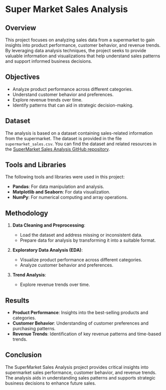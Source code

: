 # Super Market Sales Analysis

## Overview

This project focuses on analyzing sales data from a supermarket to gain insights into product performance, customer behavior, and revenue trends. By leveraging data analysis techniques, the project seeks to provide valuable information and visualizations that help understand sales patterns and support informed business decisions.

## Objectives

- Analyze product performance across different categories.
- Understand customer behavior and preferences.
- Explore revenue trends over time.
- Identify patterns that can aid in strategic decision-making.

## Dataset

The analysis is based on a dataset containing sales-related information from the supermarket. The dataset is provided in the file `supermarket_sales.csv`. You can find the dataset and related resources in the [SuperMarket Sales Analysis GitHub repository](https://github.com/brenmathew/Data-Analysis/blob/main/SuperMarketSales_Analysis.ipynb).

## Tools and Libraries

The following tools and libraries were used in this project:

- **Pandas**: For data manipulation and analysis.
- **Matplotlib and Seaborn**: For data visualization.
- **NumPy**: For numerical computing and array operations.

## Methodology

1. **Data Cleaning and Preprocessing**:
   - Load the dataset and address missing or inconsistent data.
   - Prepare data for analysis by transforming it into a suitable format.

2. **Exploratory Data Analysis (EDA)**:
   - Visualize product performance across different categories.
   - Analyze customer behavior and preferences.

3. **Trend Analysis**:
   - Explore revenue trends over time.

## Results

- **Product Performance**: Insights into the best-selling products and categories.
- **Customer Behavior**: Understanding of customer preferences and purchasing patterns.
- **Revenue Trends**: Identification of key revenue patterns and time-based trends.

## Conclusion

The SuperMarket Sales Analysis project provides critical insights into supermarket sales performance, customer behavior, and revenue trends. The analysis aids in understanding sales patterns and supports strategic business decisions to enhance future sales.


